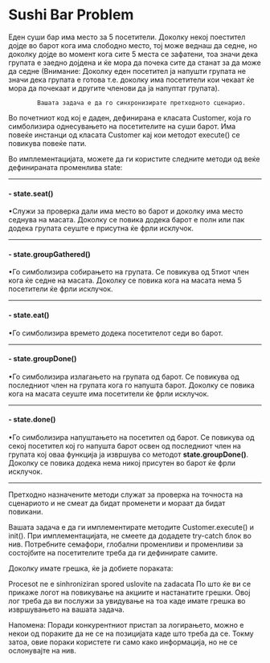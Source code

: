 Sushi Bar Problem
===========================
Еден суши бар има место за 5 посетители. Доколку некој поестител дојде во барот кога има слободно место,
тој може веднаш да седне, но доколку дојде во момент кога сите 5 места се зафатени, тоа значи дека групата
e заедно дојдена и ќе мора да почека сите да станат за да може да седне (Внимание: Доколку еден посетител ја напушти групата не значи дека групата е готова
т.е. доколку има посетители кои чекаат ќе мора да почекаат и другите членови да ја напуптат групата). 

			Вашата задача е да го синхронизирате претходното сценарио.

Во почетниот код кој е даден, дефинирана е класата Customer, која го симболизира однесувањето на посетителите на суши барот.
Има повеќе инстанци од класата Customer кај кои методот execute() се повикува повеќе пати.

Во имплементацијата, можете да ги користите следните методи од веќе дефинираната променлива state:

---
#### -   state.seat()

•Служи за проверка дали има место во барот и доколку има место седнува на масата. Доколку се повика додека барот е полн или пак додека групата сеуште е присутна ќе фрли исклучок.

---
#### -   state.groupGathered()

•Го симболизира собирањето на групата. Се повикува од 5тиот член кога ќе седне на масата. Доколку се повика кога на масата нема 5 посетители ќе фрли исклучок.

---
#### -   state.eat()

•Го симболизира времето додека посетителот седи во барот.

---

#### -   state.groupDone()

•Го симболизира излагањето на групата од барот. Се повикува од последниот член на групата кога го напушта барот. Доколку се повика кога на масата сеуште има посетители ќе фрли исклучок.

---
#### -   state.done()

•Го симболизира напуштањето на посетител од барот. Се повикува од секој посетител кој го напушта барот освен од последниот член на групата кој оваа функција ја извршува
со методот **state.groupDone()**. Доколку се повика додека нема никој присутен во барот ќе фрли исклучок.

---

Претходно назначените методи служат за проверка на точноста на сценариото и не смеат да бидат променети и мораат да бидат повикани.

Вашата задача е да ги имплементирате методите Customer.execute() и init(). При имплементацијата, не смеете да додадете try-catch блок во нив. 
Потребните семафори, глобални променливи и променливи за состојбите нa посетителите треба да ги дефинирате самите.

Доколку имате грешка, ќе ја добиете пораката:

Procesot ne e sinhroniziran spored uslovite na zadacata
По што ќе ви се прикаже логот на повикување на акциите и настанатите грешки. Овој лог треба да ви послужи за увидување на тоа каде имате грешка во извршувањето на вашата задача.

Напомена: Поради конкурентниот пристап за логирањето, можно е некои од пораките да не се на позицијата каде што треба да се. 
Токму затоа, овие пораки користете ги само како информација, но не се ослонувајте на нив.
